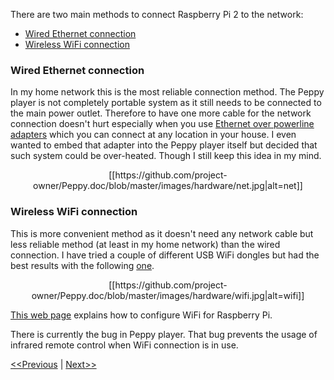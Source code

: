 There are two main methods to connect Raspberry Pi 2 to the network:
* [Wired Ethernet connection](#wired)
* [Wireless WiFi connection](#wifi)

### Wired Ethernet connection <a id="wired"></a>
In my home network this is the most reliable connection method. The Peppy player is not completely portable system as it still needs to be connected to the main power outlet. Therefore to have one more cable for the network connection doesn't hurt especially when you use [Ethernet over powerline adapters](http://www.amazon.com/gp/product/B00CUD1M66) which you can connect at any location in your house. I even wanted to embed that adapter into the Peppy player itself but decided that such system could be over-heated. Though I still keep this idea in my mind.
<p align="center">
[[https://github.com/project-owner/Peppy.doc/blob/master/images/hardware/net.jpg|alt=net]]
</p>

### Wireless WiFi connection <a id="wifi"></a>
This is more convenient method as it doesn't need any network cable but less reliable method (at least in my home network) than the wired connection. I have tried a couple of different USB WiFi dongles but had the best results with the following [one](http://www.amazon.com/CanaKit-Raspberry-Wireless-Adapter-Dongle/dp/B00GFAN498).
<p align="center">
[[https://github.com/project-owner/Peppy.doc/blob/master/images/hardware/wifi.jpg|alt=wifi]]
</p>

[This web page](https://www.raspberrypi.org/documentation/configuration/wireless/wireless-cli.md) explains how to configure WiFi for Raspberry Pi.

There is currently the bug in Peppy player. That bug prevents the usage of infrared remote control when WiFi connection is in use.

[<<Previous](https://github.com/project-owner/Peppy.doc/wiki/Cabling) | [Next>>](https://github.com/project-owner/Peppy.doc/wiki/Assembling)